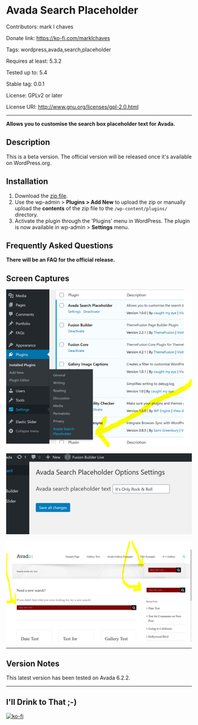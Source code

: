 # Avada Search Placeholder

Contributors: mark l chaves

Donate link: https://ko-fi.com/marklchaves

Tags: wordpress,avada,search,placeholder

Requires at least: 5.3.2

Tested up to: 5.4

Stable tag: 0.0.1

License: GPLv2 or later

License URI: http://www.gnu.org/licenses/gpl-2.0.html

---

**Allows you to customise the search box placeholder text for Avada.**

## Description

This is a beta version. The official version will be released once it's available on WordPress.org.

## Installation

1. Download the [zip file](https://github.com/marklchaves/avada-search-placeholder/blob/master/avada-search-placeholder.zip). 
1. Use the wp-admin > **Plugins > Add New** to upload the zip or manually upload the **contents** of the zip file to the `/wp-content/plugins/` directory.
1. Activate the plugin through the 'Plugins' menu in WordPress. The plugin is now available in wp-admin > **Settings** menu.

## Frequently Asked Questions

**There will be an FAQ for the official release.**

## Screen Captures

![Where to Find Plugin](https://raw.githubusercontent.com/marklchaves/avada-search-placeholder/master/screencaptures/avada-search-placeholder-admin-menu.png "Where to find the plugin")

![Settings Page](https://raw.githubusercontent.com/marklchaves/avada-search-placeholder/master/screencaptures/avada-search-placeholder-admin-settings.png "Settings page")

![Result](https://raw.githubusercontent.com/marklchaves/avada-search-placeholder/master/screencaptures/avada-search-placeholder.jpg "Example result")

---

## Version Notes

This latest version has been tested on Avada 6.2.2.

---

## I'll Drink to That ;-)

[![ko-fi](https://www.ko-fi.com/img/githubbutton_sm.svg)](https://ko-fi.com/D1D7YARD)

